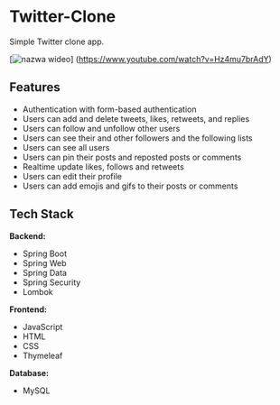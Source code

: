 # Twitter-Clone

Simple Twitter clone app.

[![nazwa wideo](https://img.youtube.com/vi/Hz4mu7brAdY/0.jpg)]
(https://www.youtube.com/watch?v=Hz4mu7brAdY)



## Features

- Authentication with form-based authentication
- Users can add and delete tweets, likes, retweets, and replies
- Users can follow and unfollow other users
- Users can see their and other followers and the following lists
- Users can see all users
- Users can pin their posts and reposted posts or comments
- Realtime update likes, follows and retweets
- Users can edit their profile
- Users can add emojis and gifs to their posts or comments

## Tech Stack

**Backend:** 
- Spring Boot 
- Spring Web 
- Spring Data
- Spring Security 
- Lombok

**Frontend:** 
- JavaScript 
- HTML
- CSS
- Thymeleaf

**Database:** 
- MySQL

